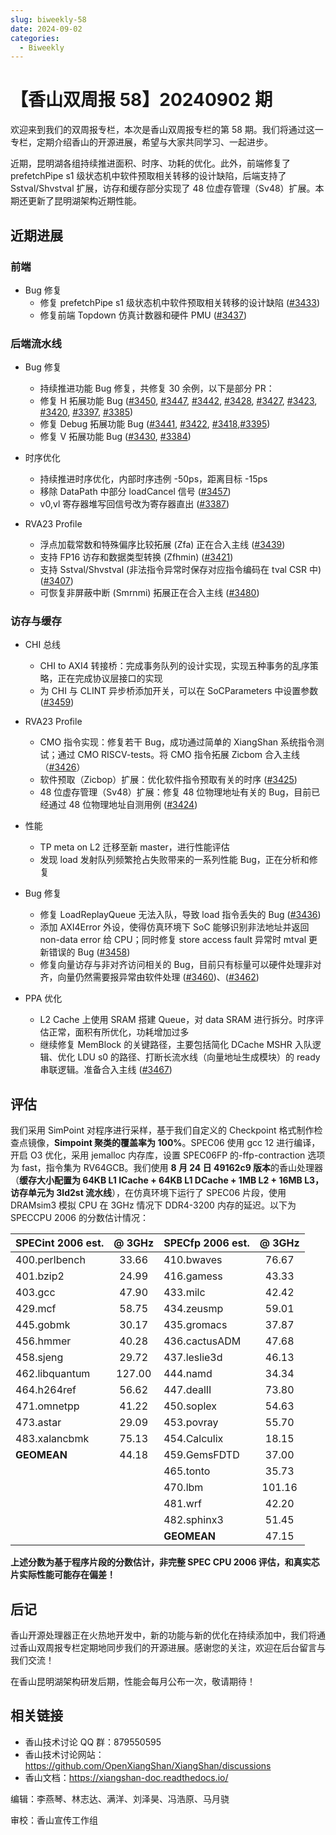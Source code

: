 ```yaml
---
slug: biweekly-58
date: 2024-09-02
categories:
  - Biweekly
---
```

# 【香山双周报 58】20240902 期

欢迎来到我们的双周报专栏，本次是香山双周报专栏的第 58 期。我们将通过这一专栏，定期介绍香山的开源进展，希望与大家共同学习、一起进步。

近期，昆明湖各组持续推进面积、时序、功耗的优化。此外，前端修复了 prefetchPipe s1 级状态机中软件预取相关转移的设计缺陷，后端支持了 Sstval/Shvstval 扩展，访存和缓存部分实现了 48 位虚存管理（Sv48）扩展。本期还更新了昆明湖架构近期性能。

<!-- more -->

## 近期进展

### 前端

- Bug 修复
    - 修复 prefetchPipe s1 级状态机中软件预取相关转移的设计缺陷 ([#3433](https://github.com/OpenXiangShan/XiangShan/pull/3433))
    - 修复前端 Topdown 仿真计数器和硬件 PMU ([#3437](https://github.com/OpenXiangShan/XiangShan/pull/3437))

### 后端流水线

- Bug 修复
    - 持续推进功能 Bug 修复，共修复 30 余例，以下是部分 PR：
    - 修复 H 拓展功能 Bug ([#3450](https://github.com/OpenXiangShan/XiangShan/pull/3450), [#3447](https://github.com/OpenXiangShan/XiangShan/pull/3447), [#3442](https://github.com/OpenXiangShan/XiangShan/pull/3442), [#3428](https://github.com/OpenXiangShan/XiangShan/pull/3428), [#3427](https://github.com/OpenXiangShan/XiangShan/pull/3427), [#3423](https://github.com/OpenXiangShan/XiangShan/pull/3423), [#3420](https://github.com/OpenXiangShan/XiangShan/pull/3420), [#3397](https://github.com/OpenXiangShan/XiangShan/pull/3397), [#3385](https://github.com/OpenXiangShan/XiangShan/pull/3385))
    - 修复 Debug 拓展功能 Bug ([#3441](https://github.com/OpenXiangShan/XiangShan/pull/3441), [#3422](https://github.com/OpenXiangShan/XiangShan/pull/3422), [#3418](https://github.com/OpenXiangShan/XiangShan/pull/3418),[#3395](https://github.com/OpenXiangShan/XiangShan/pull/3395))
    - 修复 V 拓展功能 Bug ([#3430](https://github.com/OpenXiangShan/XiangShan/pull/3430), [#3384](https://github.com/OpenXiangShan/XiangShan/pull/3384))

- 时序优化
    - 持续推进时序优化，内部时序违例 -50ps，距离目标 -15ps
    - 移除 DataPath 中部分 loadCancel 信号 ([#3457](https://github.com/OpenXiangShan/XiangShan/pull/3457))
    - v0,vl 寄存器堆写回信号改为寄存器直出 ([#3387](https://github.com/OpenXiangShan/XiangShan/pull/3387))

- RVA23 Profile
    - 浮点加载常数和特殊偏序比较拓展 (Zfa) 正在合入主线 ([#3439](https://github.com/OpenXiangShan/XiangShan/pull/3439))
    - 支持 FP16 访存和数据类型转换 (Zfhmin) ([#3421](https://github.com/OpenXiangShan/XiangShan/pull/3421))
    - 支持 Sstval/Shvstval (非法指令异常时保存对应指令编码在 tval CSR 中) ([#3407](https://github.com/OpenXiangShan/XiangShan/pull/3407)) 
    - 可恢复非屏蔽中断 (Smrnmi) 拓展正在合入主线 ([#3480](https://github.com/OpenXiangShan/XiangShan/pull/3480))

### 访存与缓存

- CHI 总线
    - CHI to AXI4 转接桥：完成事务队列的设计实现，实现五种事务的乱序策略，正在完成协议层接口的实现
    - 为 CHI 与 CLINT 异步桥添加开关，可以在 SoCParameters 中设置参数 ([#3459](https://github.com/OpenXiangShan/XiangShan/pull/3459))

- RVA23 Profile
    - CMO 指令实现：修复若干 Bug，成功通过简单的 XiangShan 系统指令测试；通过 CMO RISCV-tests。将 CMO 指令拓展 Zicbom 合入主线（[#3426](https://github.com/OpenXiangShan/XiangShan/pull/3426)）
    - 软件预取（Zicbop）扩展：优化软件指令预取有关的时序 ([#3425](https://github.com/OpenXiangShan/XiangShan/pull/3425))
    - 48 位虚存管理（Sv48）扩展：修复 48 位物理地址有关的 Bug，目前已经通过 48 位物理地址自测用例 ([#3424](https://github.com/OpenXiangShan/XiangShan/pull/3424))

- 性能
    - TP meta on L2 迁移至新 master，进行性能评估
    - 发现 load 发射队列频繁抢占失败带来的一系列性能 Bug，正在分析和修复

- Bug 修复
    - 修复 LoadReplayQueue 无法入队，导致 load 指令丢失的 Bug ([#3436](https://github.com/OpenXiangShan/XiangShan/pull/3436))
    - 添加 AXI4Error 外设，使得仿真环境下 SoC 能够识别非法地址并返回 non-data error 给 CPU；同时修复 store access fault 异常时 mtval 更新错误的 Bug ([#3458](https://github.com/OpenXiangShan/XiangShan/pull/3458))
    - 修复向量访存与非对齐访问相关的 Bug，目前只有标量可以硬件处理非对齐，向量仍然需要报异常由软件处理 ([#3460](https://github.com/OpenXiangShan/XiangShan/pull/3460))、([#3462](https://github.com/OpenXiangShan/XiangShan/pull/3462))


- PPA 优化
    - L2 Cache 上使用 SRAM 搭建 Queue，对 data SRAM 进行拆分。时序评估正常，面积有所优化，功耗增加过多
    - 继续修复 MemBlock 的关键路径，主要包括简化 DCache MSHR 入队逻辑、优化 LDU s0 的路径、打断长流水线（向量地址生成模块）的 ready 串联逻辑。准备合入主线 ([#3467](https://github.com/OpenXiangShan/XiangShan/pull/3467))

## 评估

我们采用 SimPoint 对程序进行采样，基于我们自定义的 Checkpoint 格式制作检查点镜像，**Simpoint 聚类的覆盖率为 100%**。SPEC06 使用 gcc 12 进行编译，开启 O3 优化，采用 jemalloc 内存库，设置 SPEC06FP 的-ffp-contraction 选项为 fast，指令集为 RV64GCB。我们使用 **8 月 24 日 49162c9 版本**的香山处理器（**缓存大小配置为 64KB L1 ICache + 64KB L1 DCache + 1MB L2 + 16MB L3，访存单元为 3ld2st 流水线**），在仿真环境下运行了 SPEC06 片段，使用 DRAMsim3 模拟 CPU 在 3GHz 情况下 DDR4-3200 内存的延迟。以下为 SPECCPU 2006 的分数估计情况：

| SPECint 2006 est. | @ 3GHz | SPECfp 2006 est.  | @ 3GHz |
| :---------------- | :----: | :---------------- | :----: |
| 400.perlbench     | 33.66  | 410.bwaves        | 76.67  |
| 401.bzip2         | 24.99  | 416.gamess        | 43.33  |
| 403.gcc           | 47.90  | 433.milc          | 42.42  |
| 429.mcf           | 58.75  | 434.zeusmp        | 59.01  |
| 445.gobmk         | 30.17  | 435.gromacs       | 37.87  |
| 456.hmmer         | 40.28  | 436.cactusADM     | 47.68  |
| 458.sjeng         | 29.72  | 437.leslie3d      | 46.13  |
| 462.libquantum    | 127.00 | 444.namd          | 34.34  |
| 464.h264ref       | 56.62  | 447.dealII        | 73.80  |
| 471.omnetpp       | 41.22  | 450.soplex        | 54.63  |
| 473.astar         | 29.09  | 453.povray        | 55.70  |
| 483.xalancbmk     | 75.13  | 454.Calculix      | 18.15  |
| **GEOMEAN**       | 44.18  | 459.GemsFDTD      | 37.00  |
|                   |        | 465.tonto         | 35.73  |
|                   |        | 470.lbm           | 101.16 |
|                   |        | 481.wrf           | 42.20  |
|                   |        | 482.sphinx3       | 51.45  |
|                   |        | **GEOMEAN**       | 47.15  |

**上述分数为基于程序片段的分数估计，非完整 SPEC CPU 2006 评估，和真实芯片实际性能可能存在偏差！**

## 后记

香山开源处理器正在火热地开发中，新的功能与新的优化在持续添加中，我们将通过香山双周报专栏定期地同步我们的开源进展。感谢您的关注，欢迎在后台留言与我们交流！

在香山昆明湖架构研发后期，性能会每月公布一次，敬请期待！

## 相关链接

* 香山技术讨论 QQ 群：879550595
* 香山技术讨论网站：https://github.com/OpenXiangShan/XiangShan/discussions
* 香山文档：https://xiangshan-doc.readthedocs.io/

编辑：李燕琴、林志达、满洋、刘泽昊、冯浩原、马月骁

审校：香山宣传工作组
